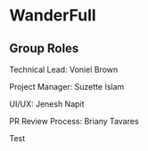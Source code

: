 # WanderFull

## Group Roles

Technical Lead: Voniel Brown

Project Manager: Suzette Islam

UI/UX: Jenesh Napit

PR Review Process: Briany Tavares

Test